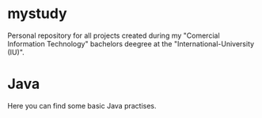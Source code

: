 # mystudy
Personal repository for all projects created during my "Comercial Information Technology" bachelors deegree at the "International-University (IU)".

# Java
Here you can find some basic Java practises.
